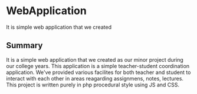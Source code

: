 # WebApplication
It is simple web application that we created
## Summary
It is a simple web application that we created as our minor project during our college years. This application is a simple teacher-student coordination application. We've provided various facilites for both teacher and student to interact with each other in areas reagarding assignmens, notes, lectures. 
This project is written purely in php procedural style using JS and CSS.
